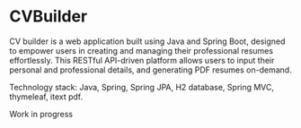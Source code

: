 # CVBuilder
 CV builder is a web application built using Java and Spring Boot, designed to empower users in creating and managing their professional resumes effortlessly. This RESTful API-driven platform allows users to input their personal and professional details, and generating PDF resumes on-demand. 

Technology stack: Java, Spring, Spring JPA, H2 database, Spring MVC, thymeleaf, itext pdf.

Work in progress
